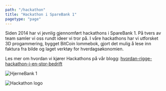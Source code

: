 ```yaml
---
path: "/hackathon"
title: "Hackathon i SpareBank 1"
pagetype: "page"
---
```

Siden 2014 har vi jevnlig gjennomført hackathons i SpareBank 1. På tvers av team samler vi oss rundt ideer vi tror på. I våre hackathons har vi utforsket 3D progammering, bygget BitCoin lommebok, gjort det mulig å lese inn faktura fra bilde og laget verktøy for hverdagsøkonomien.

Les mer om hvordan vi kjører Hackathons på vår blogg:
[hvordan-rigge-hackathon-i-en-stor-bedrift](https://labs.sparebank1.no/2017/11/23/hvordan-rigge-til-hackathon-i-en-stor-bedrift/)

![HjerneBank 1](/img/hackathon-brain.jpg)

![Hackathon logo](/img/Hackathon-logo.png)

